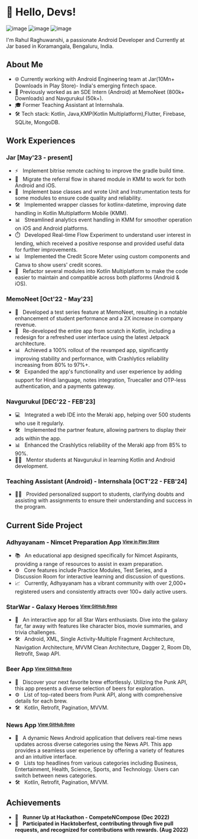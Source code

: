# 👋 Hello, Devs!
![image](https://img.shields.io/badge/Kotlin-766DB2?&style=for-the-badge&logo=kotlin&logoColor=white)
![image](https://img.shields.io/badge/Android-3DDC84?style=for-the-badge&logo=android&logoColor=white)
![image](https://img.shields.io/badge/KotlinMultiplatform-4B8BBE?style=for-the-badge&logo=KotlinMultiplatform&logoColor=white)

I'm Rahul Raghuwanshi, a passionate Android Developer and Currently at Jar based in Koramangala, Bengaluru, India.

## About Me

- 🌐 Currently working with Android Engineering team at Jar(10Mn+ Downloads in Play Store)- India's emerging fintech space.
- 📱 Previously worked as an SDE Intern (Android) at MemoNeet (800k+ Downloads) and Navgurukul (50k+).
- 🎓 Former Teaching Assistant at Internshala.
- 🛠️ Tech stack: Kotlin, Java,KMP(Kotlin Multiplatform),Flutter, Firebase, SQLite, MongoDB.

## Work Experiences
### Jar [May'23 - present]
- ⚡ &nbsp; Implement bitrise remote caching to improve the gradle build time.
- 🔄 &nbsp; Migrate the referral flow in shared module in KMM to work for both Android and iOS.
- 🧪 &nbsp; Implement base classes and wrote Unit and Instrumentation tests for some modules to ensure code quality and reliability.
- 🛠️ &nbsp; Implemented wrapper classes for kotlinx-datetime, improving date handling in Kotlin Multiplatform Mobile (KMM).
- 📊 &nbsp; Streamlined analytics event handling in KMM for smoother operation on iOS and Android platforms.
- ⏱️ &nbsp; Developed Real-time Flow Experiment to understand user interest in lending, which received a positive response and provided useful data for further improvements.
- 📊 &nbsp; Implemented the Credit Score Meter using custom components and Canva to show users' credit scores.
- 🔄 &nbsp; Refactor several modules into Kotlin Multiplatform to make the code easier to maintain and compatible across both platforms (Android & iOS).

### MemoNeet [Oct'22 - May'23]
- 📝 &nbsp; Developed a test series feature at MemoNeet, resulting in a notable enhancement of student performance and a 2X increase in company revenue.
- 🔄 &nbsp; Re-developed the entire app from scratch in Kotlin, including a redesign for a refreshed user interface using the latest Jetpack architecture.
- 📊 &nbsp; Achieved a 100% rollout of the revamped app, significantly improving stability and performance, with Crashlytics reliability increasing from 80% to 97%+.
- 🛠️ &nbsp; Expanded the app's functionality and user experience by adding support for Hindi language, notes integration, Truecaller and OTP-less authentication, and a payments gateway.

### Navgurukul [DEC'22 - FEB'23]
- 💻 &nbsp; Integrated a web IDE into the Meraki app, helping over 500 students who use it regularly.
- 🛠️ &nbsp; Implemented the partner feature, allowing partners to display their ads within the app.
- 📊 &nbsp; Enhanced the Crashlytics reliability of the Meraki app from 85% to 90%.
- 👨‍🏫 &nbsp; Mentor students at Navgurukul in learning Kotlin and Android development.

### Teaching Assistant (Android) - Internshala [OCT'22 - FEB'24]
- 👨‍🏫 &nbsp; Provided personalized support to students, clarifying doubts and assisting with assignments to ensure their understanding and success in the program.

## Current Side Project
### Adhyayanam - Nimcet Preparation App <sup><sub>[View in Play Store](https://play.google.com/store/apps/details?id=com.adhyayanam)</sub></sup>
- 📚 &nbsp; An educational app designed specifically for Nimcet Aspirants, providing a range of resources to assist in exam preparation.
- ⚙️  &nbsp; Core features include Practice Modules, Test Series, and a Discussion Room for interactive learning and discussion of questions.
- 📈 &nbsp; Currently, Adhyayanam has a vibrant community with over 2,000+ registered users and consistently attracts over 100+ daily active users.

### StarWar - Galaxy Heroes <sup><sub>[View GitHub Repo](https://github.com/rahulraghuwanshii/StarWar)</sub></sup>
- 🌌 &nbsp; An interactive app for all Star Wars enthusiasts. Dive into the galaxy far, far away with features like character bios, movie summaries, and trivia challenges.
- 🛠️ &nbsp; Android, XML, Single Activity-Multiple Fragment Architecture, Navigation Architecture, MVVM Clean Architecture, Dagger 2, Room Db, Retrofit, Swap API.

### Beer App <sup><sub>[View GitHub Repo](https://github.com/rahulraghuwanshii/BeerApp)</sub></sup>
- 🍺 &nbsp; Discover your next favorite brew effortlessly. Utilizing the Punk API, this app presents a diverse selection of beers for exploration.
- ⚙️  &nbsp; List of top-rated beers from Punk API, along with comprehensive details for each brew.
- 🛠️ &nbsp; Kotlin, Retrofit, Pagination, MVVM.

### News App <sup><sub>[View GitHub Repo](https://github.com/rahulraghuwanshii/NewsApp)</sub></sup>
- 📰 &nbsp; A dynamic News Android application that delivers real-time news updates across diverse categories using the News API. This app provides a seamless user experience by offering a variety of features and an intuitive interface.
- ⚙️ &nbsp; Lists top headlines from various categories including Business, Entertainment, Health, Science, Sports, and Technology. Users can switch between news categories.
- 🛠️ &nbsp; Kotlin, Retrofit, Pagination, MVVM.

## Achievements
- 🥈 &nbsp; **Runner Up at Hackathon - CompeteNCompose (Dec 2022)**
- 🏅 &nbsp; **Participated in Hacktoberfest, contributing through five pull requests, and recognized for contributions with rewards. (Aug 2022)**
